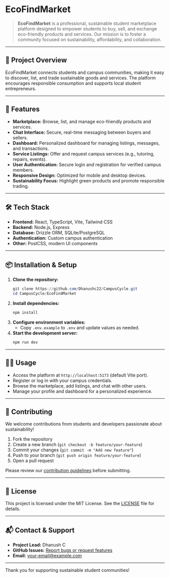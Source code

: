 
# EcoFindMarket

> **EcoFindMarket** is a professional, sustainable student marketplace platform designed to empower students to buy, sell, and exchange eco-friendly products and services. Our mission is to foster a community focused on sustainability, affordability, and collaboration.

---

## 🌱 Project Overview
EcoFindMarket connects students and campus communities, making it easy to discover, list, and trade sustainable goods and services. The platform encourages responsible consumption and supports local student entrepreneurs.

---

## 🚀 Features
- **Marketplace:** Browse, list, and manage eco-friendly products and services.
- **Chat Interface:** Secure, real-time messaging between buyers and sellers.
- **Dashboard:** Personalized dashboard for managing listings, messages, and transactions.
- **Service Listings:** Offer and request campus services (e.g., tutoring, repairs, events).
- **User Authentication:** Secure login and registration for verified campus members.
- **Responsive Design:** Optimized for mobile and desktop devices.
- **Sustainability Focus:** Highlight green products and promote responsible trading.

---

## 🛠️ Tech Stack
- **Frontend:** React, TypeScript, Vite, Tailwind CSS
- **Backend:** Node.js, Express
- **Database:** Drizzle ORM, SQLite/PostgreSQL
- **Authentication:** Custom campus authentication
- **Other:** PostCSS, modern UI components

---

## 📦 Installation & Setup
1. **Clone the repository:**
   ```powershell
   git clone https://github.com/Dhanushc22/CampusCycle.git
   cd CampusCycle/EcoFindMarket
   ```
2. **Install dependencies:**
   ```powershell
   npm install
   ```
3. **Configure environment variables:**
   - Copy `.env.example` to `.env` and update values as needed.
4. **Start the development server:**
   ```powershell
   npm run dev
   ```

---

## 🧑‍💻 Usage
- Access the platform at `http://localhost:5173` (default Vite port).
- Register or log in with your campus credentials.
- Browse the marketplace, add listings, and chat with other users.
- Manage your profile and dashboard for a personalized experience.

---

## 🤝 Contributing
We welcome contributions from students and developers passionate about sustainability!

1. Fork the repository
2. Create a new branch (`git checkout -b feature/your-feature`)
3. Commit your changes (`git commit -m "Add new feature"`)
4. Push to your branch (`git push origin feature/your-feature`)
5. Open a pull request

Please review our [contribution guidelines](CONTRIBUTING.md) before submitting.

---

## 📄 License
This project is licensed under the MIT License. See the [LICENSE](LICENSE) file for details.

---

## 📬 Contact & Support
- **Project Lead:** Dhanush C
- **GitHub Issues:** [Report bugs or request features](https://github.com/Dhanushc22/CampusCycle/issues)
- **Email:** [your-email@example.com](mailto:your-email@example.com)

---

Thank you for supporting sustainable student communities!
